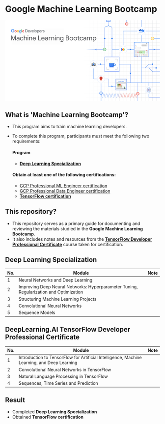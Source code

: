 # Google Machine Learning Bootcamp

![img](./assets/front.png)

## What is 'Machine Learning Bootcamp'?

- This program aims to train machine learning developers.
- To complete this program, participants must meet the following two requirements:

  #### Program
    - [**Deep Learning Specialization**](https://www.coursera.org/specializations/deep-learning)

  #### Obtain at least one of the following certifications:
    - [GCP Professional ML Engineer certification](https://cloud.google.com/certification/machine-learning-engineer)
    - [GCP Professional Data Engineer certification](https://cloud.google.com/certification/data-engineer)
    - [**TensorFlow certification**](https://www.tensorflow.org/certificate)

## This repository?
- This repository serves as a primary guide for documenting and reviewing the materials studied in the **Google Machine Learning Bootcamp**.
- It also includes notes and resources from the [**TensorFlow Developer Professional Certificate**](https://www.coursera.org/professional-certificates/tensorflow-in-practice) course taken for certification.

## Deep Learning Specialization
|No.|Module|Note|
|---|---|---|
|1|Neural Networks and Deep Learning||
|2|Improving Deep Neural Networks: Hyperparameter Tuning, Regularization and Optimization||
|3|Structuring Machine Learning Projects||
|4|Convolutional Neural Networks||
|5|Sequence Models||


## DeepLearning.AI TensorFlow Developer Professional Certificate
|No.|Module|Note|
|---|---|---|
|1|Introduction to TensorFlow for Artificial Intelligence, Machine Learning, and Deep Learning|||
|2|Convolutional Neural Networks in TensorFlow|||
|3|Natural Language Processing in TensorFlow|||
|4|Sequences, Time Series and Prediction|||


## Result
- Completed **Deep Learning Specialization**
- Obtained **TensorFlow certification**
